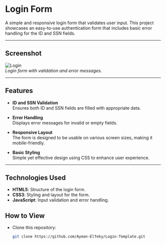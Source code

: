 # Login Form

A simple and responsive login form that validates user input. This project showcases an easy-to-use authentication form that includes basic error handling for the ID and SSN fields.

---

## Screenshot

![Login](https://github.com/user-attachments/assets/3c4f73b5-dfed-4b79-8ce9-e64d77391d42)  
*Login form with validation and error messages.*

---

## Features

- **ID and SSN Validation**  
  Ensures both ID and SSN fields are filled with appropriate data.

- **Error Handling**  
  Displays error messages for invalid or empty fields.

- **Responsive Layout**  
  The form is designed to be usable on various screen sizes, making it mobile-friendly.

- **Basic Styling**  
  Simple yet effective design using CSS to enhance user experience.

---

## Technologies Used

- **HTML5**: Structure of the login form.
- **CSS3**: Styling and layout for the form.
- **JavaScript**: Input validation and error handling.

## How to View
- Clone this repository:
   ```bash
   git clone https://github.com/Ayman-Elfeky/Login-Template.git
